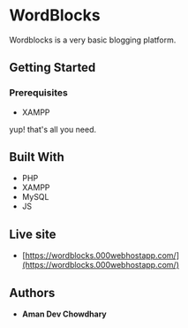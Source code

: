 # WordBlocks
Wordblocks is a very basic blogging platform. 

## Getting Started

### Prerequisites

 * XAMPP
   
yup! that's all you need.

## Built With

* PHP
* XAMPP
* MySQL
* JS

## Live site

* [https://wordblocks.000webhostapp.com/](https://wordblocks.000webhostapp.com/)

## Authors

* **Aman Dev Chowdhary**

